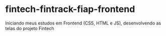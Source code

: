 # fintech-fintrack-fiap-frontend
Iniciando meus estudos em Frontend (CSS, HTML e JS), desenvolvendo as telas do projeto Fintech
